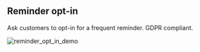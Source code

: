 ## Reminder opt-in

Ask customers to opt-in for a frequent reminder. GDPR compliant.

![reminder_opt_in_demo](https://raw.githubusercontent.com/loyjoy/welcome/master/help/bots/processes/subprocesses/reminder_opt_in_demo.png)
